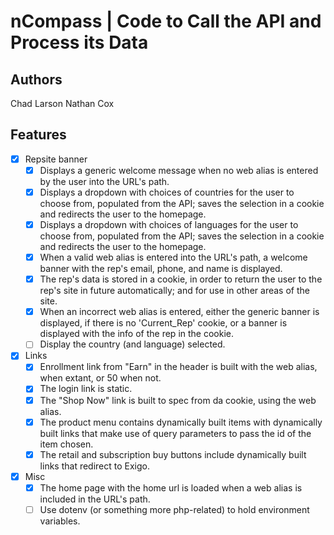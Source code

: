 # nCompass | Code to Call the API and Process its Data

## Authors

Chad Larson
Nathan Cox

## Features

- [x] Repsite banner
	- [x] Displays a generic welcome message when no web alias is entered by the user into the URL's path.
	- [x] Displays a dropdown with choices of countries for the user to choose from, populated from the API; saves the selection in a cookie and redirects the user to the homepage.
	- [x] Displays a dropdown with choices of languages for the user to choose from, populated from the API; saves the selection in a cookie and redirects the user to the homepage.
	- [x] When a valid web alias is entered into the URL's path, a welcome banner with the rep's email, phone, and name is displayed.
	- [x] The rep's data is stored in a cookie, in order to return the user to the rep's site in future automatically; and for use in other areas of the site. 
	- [x] When an incorrect web alias is entered, either the generic banner is displayed, if there is no 'Current_Rep' cookie, or a banner is displayed with the info of the rep in the cookie. 
	- [ ] Display the country (and language) selected.

- [x] Links
	- [x] Enrollment link from "Earn" in the header is built with the web alias, when extant, or 50 when not. 
	- [x] The login link is static.
	- [x] The "Shop Now" link is built to spec from da cookie, using the web alias. 
	- [x] The product menu contains dynamically built items with dynamically built links that make use of query parameters to pass the id of the item chosen.
	- [x] The retail and subscription buy buttons include dynamically built links that redirect to Exigo.

- [x] Misc
	- [x] The home page with the home url is loaded when a web alias is included in the URL's path.
	- [ ] Use dotenv (or something more php-related) to hold environment variables.

